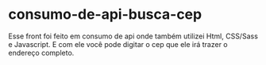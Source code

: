 # consumo-de-api-busca-cep

Esse front foi feito em consumo de api onde também utilizei Html, CSS/Sass e Javascript. E com ele você pode digitar o cep que ele irá trazer o endereço completo.
